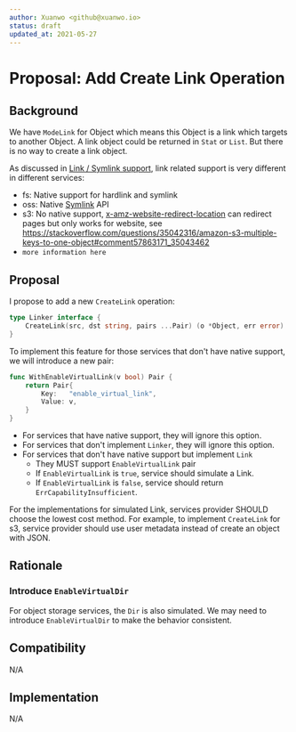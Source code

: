 ```yaml
---
author: Xuanwo <github@xuanwo.io>
status: draft
updated_at: 2021-05-27
---
```


# Proposal: Add Create Link Operation

## Background

We have `ModeLink` for Object which means this Object is a link which targets to another Object. A link object could be returned in `Stat` or `List`. But there is no way to create a link object.

As discussed in [Link / Symlink support](https://github.com/beyondstorage/specs/issues/85), link related support is very different in different services:

- fs: Native support for hardlink and symlink
- oss: Native [Symlink](https://help.aliyun.com/document_detail/45126.html) API
- s3: No native support, [x-amz-website-redirect-location](https://docs.aws.amazon.com/AmazonS3/latest/userguide/how-to-page-redirect.html) can redirect pages but only works for website, see <https://stackoverflow.com/questions/35042316/amazon-s3-multiple-keys-to-one-object#comment57863171_35043462>
- `more information here`

## Proposal

I propose to add a new `CreateLink` operation:

```go
type Linker interface {
	CreateLink(src, dst string, pairs ...Pair) (o *Object, err error)
}
```

To implement this feature for those services that don't have native support, we will introduce a new pair:

```go
func WithEnableVirtualLink(v bool) Pair {
	return Pair{
		Key:   "enable_virtual_link",
		Value: v,
	}
}
```

- For services that have native support, they will ignore this option.
- For services that don't implement `Linker`, they will ignore this option.
- For services that don't have native support but implement `Link`
  - They MUST support `EnableVirtualLink` pair
  - If `EnableVirtualLink` is `true`, service should simulate a Link.
  - If `EnableVirtualLink` is `false`, service should return `ErrCapabilityInsufficient`.

For the implementations for simulated Link, services provider SHOULD choose the lowest cost method. For example, to implement `CreateLink` for s3, service provider should use user metadata instead of create an object with JSON.

## Rationale

### Introduce `EnableVirtualDir`

For object storage services, the `Dir` is also simulated. We may need to introduce `EnableVirtualDir` to make the behavior consistent.

## Compatibility

N/A

## Implementation

N/A